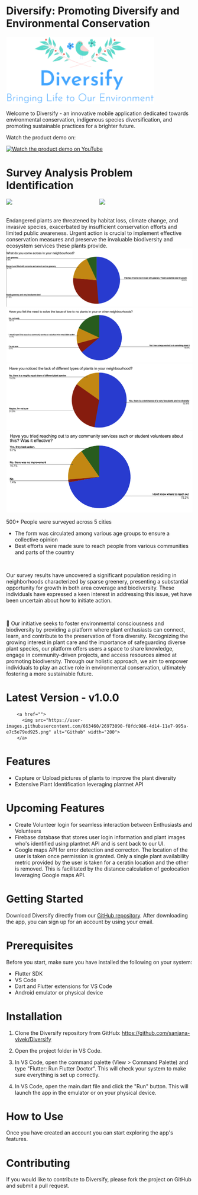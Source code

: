 # Diversify: Promoting Diversify and Environmental Conservation 

<img src="assets/images/diversify_logo.png" alt="Diversify Logo" width="400">

Welcome to Diversify - an innovative mobile application dedicated towards environmental conservation, indigenous species diversification, and promoting sustainable practices for a brighter future.

Watch the product demo on:

[![Watch the product demo on YouTube](https://img.shields.io/badge/YouTube-%23FF0000.svg?style=for-the-badge&logo=YouTube&logoColor=white)](https://youtu.be/G0s6Up3tuHk)

# Survey Analysis Problem Identification
<div style="display: flex; align-items: space-evenly; justify-content:space-evenly" >
  <img src="https://lh3.googleusercontent.com/proxy/6-tc5Woy9Kh8B0Vj8pespN-xwftKk1ZTIFZhYrEDHJkZkHZrxB2yu-LYmAbb8Of1GUgUIOgQGghWqZaiedxMBNesQ0HKYmabokbhyKRTPARus8cuRgi7f4fpFlAGJO6Y6Qs" width="300">
  <img src="https://theglobaleducationproject.org/earth/infographics/biomes_species-at-risk-plants.png" width="300">
</div>
<br><br>
Endangered plants are threatened by habitat loss, climate change, and invasive species, exacerbated by insufficient conservation efforts and limited public awareness. Urgent action is crucial to implement effective conservation measures and preserve the invaluable biodiversity and ecosystem services these plants provide.
<br>

<img src="assets/display_images/Screenshot 2024-02-25 at 9.14.57 PM.png">
<img src="assets/display_images/Screenshot 2024-02-25 at 9.15.45 PM.png">
<img src="assets/display_images/Screenshot 2024-02-25 at 9.16.31 PM.png">
<img src="assets/display_images/Screenshot 2024-02-25 at 9.17.32 PM.png">

 500+ People were surveyed across 5 cities
- The form was circulated among various age groups to ensure a collective opinion
-  Best efforts were made sure to reach people from various communities and parts of the country

<br>

Our survey results have uncovered a significant population residing in neighborhoods characterized by sparse greenery, presenting a substantial opportunity for growth in both area coverage and biodiversity. These individuals have expressed a keen interest in addressing this issue, yet have been uncertain about how to initiate action.
  
<br>

🌿 Our initiative seeks to foster environmental consciousness and biodiversity by providing a platform where plant enthusiasts can connect, learn, and contribute to the preservation of flora diversity. Recognizing the growing interest in plant care and the importance of safeguarding diverse plant species, our platform offers users a space to share knowledge, engage in community-driven projects, and access resources aimed at promoting biodiversity. Through our holistic approach, we aim to empower individuals to play an active role in environmental conservation, ultimately fostering a more sustainable future.


# Latest Version - v1.0.0
        <a href="">
          <img src="https://user-images.githubusercontent.com/663460/26973090-f8fdc986-4d14-11e7-995a-e7c5e79ed925.png" alt="Github" width="200">
        </a>

# Features 
  - Capture or Upload pictures of plants to improve the plant diversity
  - Extensive Plant Identification leveraging plantnet API
    
# Upcoming Features
  - Create Volunteer login for seamless interaction between Enthusiasts and Volunteers
  - Firebase database that stores user login information and plant images who's identified using plantnet API and is sent back to our UI.
  - Google maps API for error detection and correcton. The location of the user is taken once permission is granted. Only a single plant availability metric provided by the user is taken for a ceratin location and the other is removed. This is facilitated by the distance calculation of geolocation leveraging Google maps API.

# Getting Started

Download Diversify directly from our [GitHub repository](https://github.com/sanjana-vivek/Diversify). After downloading the app, you can sign up for an account
by using your email.

# Prerequisites

Before you start, make sure you have installed the following on your system:

- Flutter SDK
- VS Code
- Dart and Flutter extensions for VS Code
- Android emulator or physical device

# Installation

1. Clone the Diversify repository from GitHub: https://github.com/sanjana-vivek/Diversify

2. Open the project folder in VS Code.

3. In VS Code, open the command palette (View > Command Palette) and type "Flutter: Run Flutter Doctor". This will check your system to make sure everything is set up correctly.

4. In VS Code, open the main.dart file and click the "Run" button. This will launch the app in the emulator or on your physical device.


# How to Use
Once you have created an account you can start exploring the app's features.

# Contributing
  If you would like to contribute to Diversify, please fork the project on GitHub and submit a pull request.
